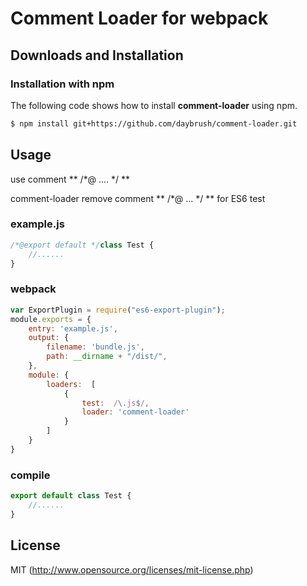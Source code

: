 # Comment Loader for webpack

## Downloads and Installation

### Installation with npm

The following code shows how to install **comment-loader** using npm.

```bash
$ npm install git+https://github.com/daybrush/comment-loader.git
```


## Usage


use comment ** /*@ .... */ **

comment-loader remove comment ** /*@  ...  */ ** for ES6 test







### example.js
``` javascript
/*@export default */class Test {
    //......
}


```


### webpack
``` javascript
var ExportPlugin = require("es6-export-plugin");
module.exports = {
    entry: 'example.js',
    output: {
        filename: 'bundle.js',
        path: __dirname + "/dist/",
    },
    module: {
        loaders:  [
            {
                test:  /\.js$/,
                loader: 'comment-loader'
            }
        ]
    }
}
```


### compile
``` javascript
export default class Test {
    //......
}
```



## License

MIT (http://www.opensource.org/licenses/mit-license.php)
